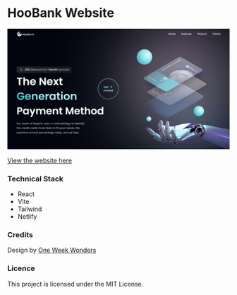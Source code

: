# HooBank Website

![HooBank Website Screenshot](/screenshot.png)

[View the website here](https://hoobank-dove.netlify.app/)

### Technical Stack

- React
- Vite
- Tailwind
- Netlify

### Credits

Design by [One Week Wonders](https://www.oneweekwonders.com)

### Licence

This project is licensed under the MIT License.
